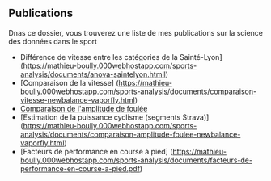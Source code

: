 ## Publications

Dnas ce dossier, vous trouverez une liste de mes publications sur la science des données dans le sport


- Différence de vitesse entre les catégories de la Sainté-Lyon] (https://mathieu-boully.000webhostapp.com/sports-analysis/documents/anova-saintelyon.htmll)
- [Comparaison de la vitesse] (https://mathieu-boully.000webhostapp.com/sports-analysis/documents/comparaison-vitesse-newbalance-vaporfly.html)
- [Comparaison de l'amplitude de foulée](https://mathieu-boully.000webhostapp.com/sports-analysis/documents/comparaison-amplitude-foulee-newbalance-vaporfly.html)
- [Estimation de la puissance cyclisme (segments Strava)] (https://mathieu-boully.000webhostapp.com/sports-analysis/documents/comparaison-amplitude-foulee-newbalance-vaporfly.html)
- [Facteurs de performance en course à pied] (https://mathieu-boully.000webhostapp.com/sports-analysis/documents/facteurs-de-performance-en-course-a-pied.pdf)
